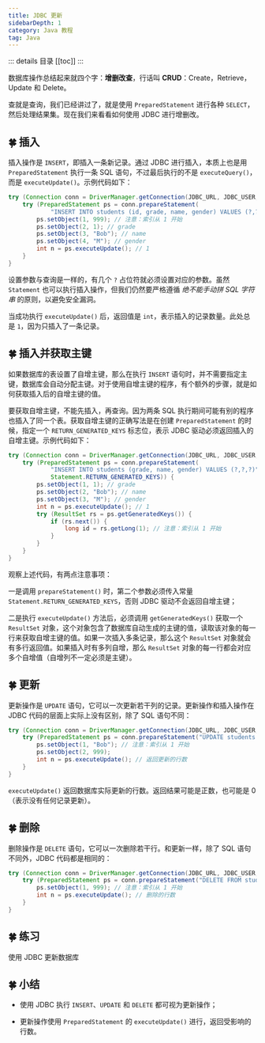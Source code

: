 ```yaml
---
title: JDBC 更新
sidebarDepth: 1
category: Java 教程
tag: Java
---
```


::: details 目录
[[toc]]
:::

数据库操作总结起来就四个字：**增删改查**，行话叫 **CRUD**：Create，Retrieve，Update 和 Delete。

查就是查询，我们已经讲过了，就是使用 `PreparedStatement` 进行各种 `SELECT`，然后处理结果集。现在我们来看看如何使用 JDBC 进行增删改。

## 🍀 插入

插入操作是 `INSERT`，即插入一条新记录。通过 JDBC 进行插入，本质上也是用 `PreparedStatement` 执行一条 SQL 语句，不过最后执行的不是 `executeQuery()`，而是 `executeUpdate()`。示例代码如下：

```java
try (Connection conn = DriverManager.getConnection(JDBC_URL, JDBC_USER, JDBC_PASSWORD)) {
    try (PreparedStatement ps = conn.prepareStatement(
            "INSERT INTO students (id, grade, name, gender) VALUES (?,?,?,?)")) {
        ps.setObject(1, 999); // 注意：索引从 1 开始
        ps.setObject(2, 1); // grade
        ps.setObject(3, "Bob"); // name
        ps.setObject(4, "M"); // gender
        int n = ps.executeUpdate(); // 1
    }
}
```

设置参数与查询是一样的，有几个 `?` 占位符就必须设置对应的参数。虽然 `Statement` 也可以执行插入操作，但我们仍然要严格遵循 _绝不能手动拼 SQL 字符串_ 的原则，以避免安全漏洞。

当成功执行 `executeUpdate()` 后，返回值是 `int`，表示插入的记录数量。此处总是 `1`，因为只插入了一条记录。

## 🍀 插入并获取主键

如果数据库的表设置了自增主键，那么在执行 `INSERT` 语句时，并不需要指定主键，数据库会自动分配主键。对于使用自增主键的程序，有个额外的步骤，就是如何获取插入后的自增主键的值。

要获取自增主键，不能先插入，再查询。因为两条 SQL 执行期间可能有别的程序也插入了同一个表。获取自增主键的正确写法是在创建 `PreparedStatement` 的时候，指定一个 `RETURN_GENERATED_KEYS` 标志位，表示 JDBC 驱动必须返回插入的自增主键。示例代码如下：

```java
try (Connection conn = DriverManager.getConnection(JDBC_URL, JDBC_USER, JDBC_PASSWORD)) {
    try (PreparedStatement ps = conn.prepareStatement(
            "INSERT INTO students (grade, name, gender) VALUES (?,?,?)",
            Statement.RETURN_GENERATED_KEYS)) {
        ps.setObject(1, 1); // grade
        ps.setObject(2, "Bob"); // name
        ps.setObject(3, "M"); // gender
        int n = ps.executeUpdate(); // 1
        try (ResultSet rs = ps.getGeneratedKeys()) {
            if (rs.next()) {
                long id = rs.getLong(1); // 注意：索引从 1 开始
            }
        }
    }
}
```

观察上述代码，有两点注意事项：

一是调用 `prepareStatement()` 时，第二个参数必须传入常量 `Statement.RETURN_GENERATED_KEYS`，否则 JDBC 驱动不会返回自增主键；

二是执行 `executeUpdate()` 方法后，必须调用 `getGeneratedKeys()` 获取一个 `ResultSet` 对象，这个对象包含了数据库自动生成的主键的值，读取该对象的每一行来获取自增主键的值。如果一次插入多条记录，那么这个 `ResultSet` 对象就会有多行返回值。如果插入时有多列自增，那么 `ResultSet` 对象的每一行都会对应多个自增值（自增列不一定必须是主键）。

## 🍀 更新

更新操作是 `UPDATE` 语句，它可以一次更新若干列的记录。更新操作和插入操作在 JDBC 代码的层面上实际上没有区别，除了 SQL 语句不同：

```java
try (Connection conn = DriverManager.getConnection(JDBC_URL, JDBC_USER, JDBC_PASSWORD)) {
    try (PreparedStatement ps = conn.prepareStatement("UPDATE students SET name=? WHERE id=?")) {
        ps.setObject(1, "Bob"); // 注意：索引从 1 开始
        ps.setObject(2, 999);
        int n = ps.executeUpdate(); // 返回更新的行数
    }
}
```

`executeUpdate()` 返回数据库实际更新的行数。返回结果可能是正数，也可能是 0（表示没有任何记录更新）。

## 🍀 删除

删除操作是 `DELETE` 语句，它可以一次删除若干行。和更新一样，除了 SQL 语句不同外，JDBC 代码都是相同的：

```java
try (Connection conn = DriverManager.getConnection(JDBC_URL, JDBC_USER, JDBC_PASSWORD)) {
    try (PreparedStatement ps = conn.prepareStatement("DELETE FROM students WHERE id=?")) {
        ps.setObject(1, 999); // 注意：索引从 1 开始
        int n = ps.executeUpdate(); // 删除的行数
    }
}
```

## 🍀 练习

使用 JDBC 更新数据库

## 🍀 小结

- 使用 JDBC 执行 `INSERT`、`UPDATE` 和 `DELETE` 都可视为更新操作；

- 更新操作使用 `PreparedStatement` 的 `executeUpdate()` 进行，返回受影响的行数。
